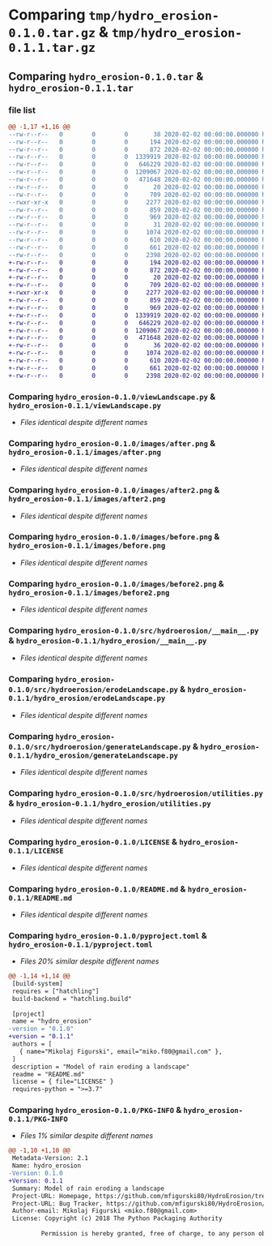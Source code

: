 # Comparing `tmp/hydro_erosion-0.1.0.tar.gz` & `tmp/hydro_erosion-0.1.1.tar.gz`

## Comparing `hydro_erosion-0.1.0.tar` & `hydro_erosion-0.1.1.tar`

### file list

```diff
@@ -1,17 +1,16 @@
--rw-r--r--   0        0        0       38 2020-02-02 00:00:00.000000 hydro_erosion-0.1.0/MANIFEST.in
--rw-r--r--   0        0        0      194 2020-02-02 00:00:00.000000 hydro_erosion-0.1.0/requirements.txt
--rw-r--r--   0        0        0      872 2020-02-02 00:00:00.000000 hydro_erosion-0.1.0/viewLandscape.py
--rw-r--r--   0        0        0  1339919 2020-02-02 00:00:00.000000 hydro_erosion-0.1.0/images/after.png
--rw-r--r--   0        0        0   646229 2020-02-02 00:00:00.000000 hydro_erosion-0.1.0/images/after2.png
--rw-r--r--   0        0        0  1209067 2020-02-02 00:00:00.000000 hydro_erosion-0.1.0/images/before.png
--rw-r--r--   0        0        0   471648 2020-02-02 00:00:00.000000 hydro_erosion-0.1.0/images/before2.png
--rw-r--r--   0        0        0       20 2020-02-02 00:00:00.000000 hydro_erosion-0.1.0/src/hydroerosion/__init__.py
--rw-r--r--   0        0        0      709 2020-02-02 00:00:00.000000 hydro_erosion-0.1.0/src/hydroerosion/__main__.py
--rwxr-xr-x   0        0        0     2277 2020-02-02 00:00:00.000000 hydro_erosion-0.1.0/src/hydroerosion/erodeLandscape.py
--rw-r--r--   0        0        0      859 2020-02-02 00:00:00.000000 hydro_erosion-0.1.0/src/hydroerosion/generateLandscape.py
--rw-r--r--   0        0        0      969 2020-02-02 00:00:00.000000 hydro_erosion-0.1.0/src/hydroerosion/utilities.py
--rw-r--r--   0        0        0       31 2020-02-02 00:00:00.000000 hydro_erosion-0.1.0/.gitignore
--rw-r--r--   0        0        0     1074 2020-02-02 00:00:00.000000 hydro_erosion-0.1.0/LICENSE
--rw-r--r--   0        0        0      610 2020-02-02 00:00:00.000000 hydro_erosion-0.1.0/README.md
--rw-r--r--   0        0        0      661 2020-02-02 00:00:00.000000 hydro_erosion-0.1.0/pyproject.toml
--rw-r--r--   0        0        0     2398 2020-02-02 00:00:00.000000 hydro_erosion-0.1.0/PKG-INFO
+-rw-r--r--   0        0        0      194 2020-02-02 00:00:00.000000 hydro_erosion-0.1.1/requirements.txt
+-rw-r--r--   0        0        0      872 2020-02-02 00:00:00.000000 hydro_erosion-0.1.1/viewLandscape.py
+-rw-r--r--   0        0        0       20 2020-02-02 00:00:00.000000 hydro_erosion-0.1.1/hydro_erosion/__init__.py
+-rw-r--r--   0        0        0      709 2020-02-02 00:00:00.000000 hydro_erosion-0.1.1/hydro_erosion/__main__.py
+-rwxr-xr-x   0        0        0     2277 2020-02-02 00:00:00.000000 hydro_erosion-0.1.1/hydro_erosion/erodeLandscape.py
+-rw-r--r--   0        0        0      859 2020-02-02 00:00:00.000000 hydro_erosion-0.1.1/hydro_erosion/generateLandscape.py
+-rw-r--r--   0        0        0      969 2020-02-02 00:00:00.000000 hydro_erosion-0.1.1/hydro_erosion/utilities.py
+-rw-r--r--   0        0        0  1339919 2020-02-02 00:00:00.000000 hydro_erosion-0.1.1/images/after.png
+-rw-r--r--   0        0        0   646229 2020-02-02 00:00:00.000000 hydro_erosion-0.1.1/images/after2.png
+-rw-r--r--   0        0        0  1209067 2020-02-02 00:00:00.000000 hydro_erosion-0.1.1/images/before.png
+-rw-r--r--   0        0        0   471648 2020-02-02 00:00:00.000000 hydro_erosion-0.1.1/images/before2.png
+-rw-r--r--   0        0        0       36 2020-02-02 00:00:00.000000 hydro_erosion-0.1.1/.gitignore
+-rw-r--r--   0        0        0     1074 2020-02-02 00:00:00.000000 hydro_erosion-0.1.1/LICENSE
+-rw-r--r--   0        0        0      610 2020-02-02 00:00:00.000000 hydro_erosion-0.1.1/README.md
+-rw-r--r--   0        0        0      661 2020-02-02 00:00:00.000000 hydro_erosion-0.1.1/pyproject.toml
+-rw-r--r--   0        0        0     2398 2020-02-02 00:00:00.000000 hydro_erosion-0.1.1/PKG-INFO
```

### Comparing `hydro_erosion-0.1.0/viewLandscape.py` & `hydro_erosion-0.1.1/viewLandscape.py`

 * *Files identical despite different names*

### Comparing `hydro_erosion-0.1.0/images/after.png` & `hydro_erosion-0.1.1/images/after.png`

 * *Files identical despite different names*

### Comparing `hydro_erosion-0.1.0/images/after2.png` & `hydro_erosion-0.1.1/images/after2.png`

 * *Files identical despite different names*

### Comparing `hydro_erosion-0.1.0/images/before.png` & `hydro_erosion-0.1.1/images/before.png`

 * *Files identical despite different names*

### Comparing `hydro_erosion-0.1.0/images/before2.png` & `hydro_erosion-0.1.1/images/before2.png`

 * *Files identical despite different names*

### Comparing `hydro_erosion-0.1.0/src/hydroerosion/__main__.py` & `hydro_erosion-0.1.1/hydro_erosion/__main__.py`

 * *Files identical despite different names*

### Comparing `hydro_erosion-0.1.0/src/hydroerosion/erodeLandscape.py` & `hydro_erosion-0.1.1/hydro_erosion/erodeLandscape.py`

 * *Files identical despite different names*

### Comparing `hydro_erosion-0.1.0/src/hydroerosion/generateLandscape.py` & `hydro_erosion-0.1.1/hydro_erosion/generateLandscape.py`

 * *Files identical despite different names*

### Comparing `hydro_erosion-0.1.0/src/hydroerosion/utilities.py` & `hydro_erosion-0.1.1/hydro_erosion/utilities.py`

 * *Files identical despite different names*

### Comparing `hydro_erosion-0.1.0/LICENSE` & `hydro_erosion-0.1.1/LICENSE`

 * *Files identical despite different names*

### Comparing `hydro_erosion-0.1.0/README.md` & `hydro_erosion-0.1.1/README.md`

 * *Files identical despite different names*

### Comparing `hydro_erosion-0.1.0/pyproject.toml` & `hydro_erosion-0.1.1/pyproject.toml`

 * *Files 20% similar despite different names*

```diff
@@ -1,14 +1,14 @@
 [build-system]
 requires = ["hatchling"]
 build-backend = "hatchling.build"
 
 [project]
 name = "hydro_erosion"
-version = "0.1.0"
+version = "0.1.1"
 authors = [
   { name="Mikolaj Figurski", email="miko.f80@gmail.com" },
 ]
 description = "Model of rain eroding a landscape"
 readme = "README.md"
 license = { file="LICENSE" }
 requires-python = ">=3.7"
```

### Comparing `hydro_erosion-0.1.0/PKG-INFO` & `hydro_erosion-0.1.1/PKG-INFO`

 * *Files 1% similar despite different names*

```diff
@@ -1,10 +1,10 @@
 Metadata-Version: 2.1
 Name: hydro_erosion
-Version: 0.1.0
+Version: 0.1.1
 Summary: Model of rain eroding a landscape
 Project-URL: Homepage, https://github.com/mfigurski80/HydroErosion/tree/master
 Project-URL: Bug Tracker, https://github.com/mfigurski80/HydroErosion/issues
 Author-email: Mikolaj Figurski <miko.f80@gmail.com>
 License: Copyright (c) 2018 The Python Packaging Authority
         
         Permission is hereby granted, free of charge, to any person obtaining a copy
```

